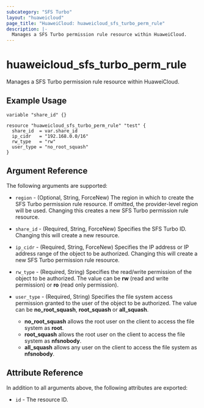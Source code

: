 ```yaml
---
subcategory: "SFS Turbo"
layout: "huaweicloud"
page_title: "HuaweiCloud: huaweicloud_sfs_turbo_perm_rule"
description: |-
  Manages a SFS Turbo permission rule resource within HuaweiCloud.
---
```


# huaweicloud_sfs_turbo_perm_rule

Manages a SFS Turbo permission rule resource within HuaweiCloud.

## Example Usage

```hcl
variable "share_id" {}

resource "huaweicloud_sfs_turbo_perm_rule" "test" {
  share_id  = var.share_id
  ip_cidr   = "192.168.0.0/16"
  rw_type   = "rw"
  user_type = "no_root_squash"
}

```

## Argument Reference

The following arguments are supported:

* `region` - (Optional, String, ForceNew) The region in which to create the SFS Turbo permission rule resource.
  If omitted, the provider-level region will be used. Changing this creates a new SFS Turbo permission rule resource.

* `share_id` - (Required, String, ForceNew) Specifies the SFS Turbo ID. Changing this will create a new resource.

* `ip_cidr` - (Required, String, ForceNew) Specifies the IP address or IP address range of the object to be authorized.
  Changing this will create a new SFS Turbo permission rule resource.

* `rw_type` - (Required, String) Specifies the read/write permission of the object to be authorized.
  The value can be **rw** (read and write permission) or **ro** (read only permission).

* `user_type` - (Required, String) Specifies the file system access permission granted to the user of the object to be
  authorized. The value can be **no_root_squash**, **root_squash** or **all_squash**.
  + **no_root_squash** allows the root user on the client to access the file system as **root**.
  + **root_squash** allows the root user on the client to access the file system as **nfsnobody**.
  + **all_squash** allows any user on the client to access the file system as **nfsnobody**.

## Attribute Reference

In addition to all arguments above, the following attributes are exported:

* `id` - The resource ID.
